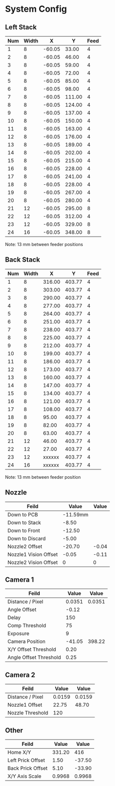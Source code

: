 # System Config

## Left Stack

|  Num | Width |     X   |   Y    | Feed |
|------|-------|---------|--------|------|
|   1  |    8  | -60.05  |  33.00 |  4   |
|   2  |    8  | -60.05  |  46.00 |  4   |
|   3  |    8  | -60.05  |  59.00 |  4   |
|   4  |    8  | -60.05  |  72.00 |  4   |
|   5  |    8  | -60.05  |  85.00 |  4   |
|   6  |    8  | -60.05  |  98.00 |  4   |
|   7  |    8  | -60.05  | 111.00 |  4   |
|   8  |    8  | -60.05  | 124.00 |  4   |
|   9  |    8  | -60.05  | 137.00 |  4   |
|  10  |    8  | -60.05  | 150.00 |  4   |
|  11  |    8  | -60.05  | 163.00 |  4   |
|  12  |    8  | -60.05  | 176.00 |  4   |
|  13  |    8  | -60.05  | 189.00 |  4   |
|  14  |    8  | -60.05  | 202.00 |  4   |
|  15  |    8  | -60.05  | 215.00 |  4   |
|  16  |    8  | -60.05  | 228.00 |  4   |
|  17  |    8  | -60.05  | 241.00 |  4   |
|  18  |    8  | -60.05  | 228.00 |  4   |
|  19  |    8  | -60.05  | 267.00 |  4   |
|  20  |    8  | -60.05  | 280.00 |  4   |
|  21  |   12  | -60.05  | 295.00 |  8   |
|  22  |   12  | -60.05  | 312.00 |  4   |
|  23  |   12  | -60.05  | 329.00 |  8   |
|  24  |   16  | -60.05  | 348.00 |  8   |

Note: 13 mm between feeder positions

## Back Stack

|  Num | Width |     X   |    Y    | Feed |
|------|-------|---------|---------|------|
|   1  |    8  |  316.00 |  403.77 |  4   |
|   2  |    8  |  303.00 |  403.77 |  4   |
|   3  |    8  |  290.00 |  403.77 |  4   |
|   4  |    8  |  277.00 |  403.77 |  4   |
|   5  |    8  |  264.00 |  403.77 |  4   |
|   6  |    8  |  251.00 |  403.77 |  4   |
|   7  |    8  |  238.00 |  403.77 |  4   |
|   8  |    8  |  225.00 |  403.77 |  4   |
|   9  |    8  |  212.00 |  403.77 |  4   |
|  10  |    8  |  199.00 |  403.77 |  4   |
|  11  |    8  |  186.00 |  403.77 |  4   |
|  12  |    8  |  173.00 |  403.77 |  4   |
|  13  |    8  |  160.00 |  403.77 |  4   |
|  14  |    8  |  147.00 |  403.77 |  4   |
|  15  |    8  |  134.00 |  403.77 |  4   |
|  16  |    8  |  121.00 |  403.77 |  4   |
|  17  |    8  |  108.00 |  403.77 |  4   |
|  18  |    8  |   95.00 |  403.77 |  4   |
|  19  |    8  |   82.00 |  403.77 |  4   |
|  20  |    8  |   63.00 |  403.77 |  4   |
|  21  |   12  |   46.00 |  403.77 |  4   |
|  22  |   12  |   27.00 |  403.77 |  4   |
|  23  |   12  |  xxxxxx |  403.77 |  4   |
|  24  |   16  |  xxxxxx |  403.77 |  4   |

Note: 13 mm between feeder position

## Nozzle

|       Feild           |   Value   |   Value   |
|-----------------------|-----------|-----------|
| Down to PCB           | -11.59mm  |           |
| Down to Stack         |  -8.50    |           |
| Down to Front         | -12.50    |           |
| Down to Discard       |  -5.00    |           |
| Nozzle2 Offset        | -20.70    |   -0.04   |
| Nozzle1 Vision Offset |  -0.05    |   -0.11   |
| Nozzle2 Vision Offset |   0       |     0     |


## Camera 1

|       Feild            |   Value   |   Value   |
|------------------------|-----------|-----------|
| Distance / Pixel       |  0.0351   |  0.0351   |
| Angle Offset           |  -0.12    |           |
| Delay                  |  150      |           |
| Comp Threshold         |  75       |           |
| Exposure               | 9         |           |
| Camera Position        | -41.05    |  398.22   |
| X/Y Offset Threshold   |   0.20    |           |
| Angle Offset Threshold |   0.25    |           |


## Camera 2

|       Feild            |   Value   |   Value   |
|------------------------|-----------|-----------|
| Distance / Pixel       |  0.0159   |  0.0159   |
| Nozzle1 Offset         |  22.75    |  48.70    |
| Nozzle Threshold       | 120       |           |


## Other

|       Feild            |   Value   |   Value   |
|------------------------|-----------|-----------|
| Home X/Y               |  331.20   |  416      |
| Left Prick Offset      |    1.50   |  -37.50   |
| Back Prick Offset      |    5.10   |  -33.90   |
| X/Y Axis Scale         |  0.9968   | 0.9968    |

